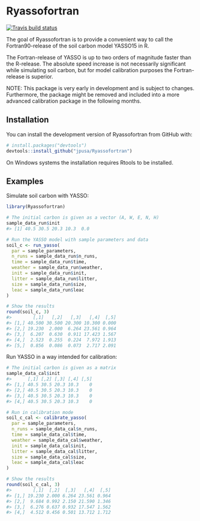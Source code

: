 
<!-- README.md is generated from README.Rmd. Please edit that file -->

# Ryassofortran

<!-- badges: start -->

[![Travis build
status](https://travis-ci.org/jpusa/Ryassofortran.svg?branch=master)](https://travis-ci.org/jpusa/Ryassofortran)
<!-- [![AppVeyor build status](https://ci.appveyor.com/api/projects/status/github/jpusa/Ryassofortran?branch=master&svg=true)](https://ci.appveyor.com/project/jpusa/ryassofortran) -->
<!-- badges: end -->

The goal of Ryassofortran is to provide a convenient way to call the
Fortran90-release of the soil carbon model YASSO15 in R.

The Fortran-release of YASSO is up to two orders of magnitude faster
than the R-release. The absolute speed increase is not necessarily
significant while simulating soil carbon, but for model calibration
purposes the Fortran-release is superior.

NOTE: This package is very early in development and is subject to
changes. Furthermore, the package might be removed and included into a
more advanced calibration package in the following months.

## Installation

You can install the development version of Ryassofortran from GitHub
with:

``` r
# install.packages("devtools")
devtools::install_github("jpusa/Ryassofortran")
```

On Windows systems the installation requires Rtools to be installed.

## Examples

Simulate soil carbon with YASSO:

``` r
library(Ryassofortran)
```

``` r
# The initial carbon is given as a vector (A, W, E, N, H)
sample_data_run$init
#> [1] 40.5 30.5 20.3 10.3  0.0
```

``` r
# Run the YASSO model with sample parameters and data
soil_c <- run_yasso(
  par = sample_parameters,
  n_runs = sample_data_run$n_runs,
  time = sample_data_run$time,
  weather = sample_data_run$weather,
  init = sample_data_run$init,
  litter = sample_data_run$litter,
  size = sample_data_run$size,
  leac = sample_data_run$leac
)

# Show the results
round(soil_c, 3)
#>        [,1]   [,2]   [,3]   [,4]  [,5]
#> [1,] 40.500 30.500 20.300 10.300 0.000
#> [2,] 19.230  2.000  6.264 23.561 0.964
#> [3,]  6.207  0.630  0.911 17.423 1.567
#> [4,]  2.523  0.255  0.224  7.972 1.913
#> [5,]  0.856  0.086  0.073  2.717 2.091
```

Run YASSO in a way intended for calibration:

``` r
# The initial carbon is given as a matrix
sample_data_cal$init
#>      [,1] [,2] [,3] [,4] [,5]
#> [1,] 40.5 30.5 20.3 10.3    0
#> [2,] 40.5 30.5 20.3 10.3    0
#> [3,] 40.5 30.5 20.3 10.3    0
#> [4,] 40.5 30.5 20.3 10.3    0
```

``` r
# Run in calibration mode
soil_c_cal <- calibrate_yasso(
  par = sample_parameters,
  n_runs = sample_data_cal$n_runs,
  time = sample_data_cal$time,
  weather = sample_data_cal$weather,
  init = sample_data_cal$init,
  litter = sample_data_cal$litter,
  size = sample_data_cal$size,
  leac = sample_data_cal$leac
)

# Show the results
round(soil_c_cal, 3)
#>        [,1]  [,2]  [,3]   [,4]  [,5]
#> [1,] 19.230 2.000 6.264 23.561 0.964
#> [2,]  9.684 0.992 2.150 21.590 1.346
#> [3,]  6.276 0.637 0.932 17.547 1.562
#> [4,]  4.512 0.456 0.501 13.712 1.712
```
